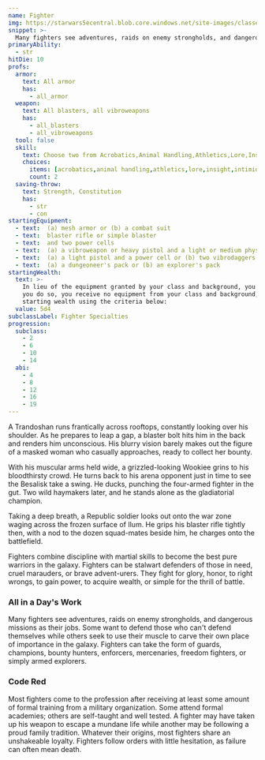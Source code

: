```yaml
---
name: Fighter
img: https://starwars5ecentral.blob.core.windows.net/site-images/classes/fighter_01.png
snippet: >-
  Many fighters see adventures, raids on enemy strongholds, and dangerous missions as their jobs
primaryAbility:
  - str
hitDie: 10
profs:
  armor:
    text: All armor
    has:
      - all_armor
  weapon:
    text: All blasters, all vibroweapons
    has:
      - all_blasters
      - all_vibroweapons
  tool: false
  skill:
    text: Choose two from Acrobatics,Animal Handling,Athletics,Lore,Insight,Intimidation,Perception,Survival
    choices:
      items: [acrobatics,animal handling,athletics,lore,insight,intimidation,perception,survival]
      count: 2
  saving-throw:
    text: Strength, Constitution
    has:
      - str
      - con
startingEquipment:
  - text:  (a) mesh armor or (b) a combat suit
  - text:  blaster rifle or simple blaster
  - text:  and two power cells
  - text:  (a) a vibroweapon or heavy pistol and a light or medium physical shield or (b) two vibroweapons
  - text:  (a) a light pistol and a power cell or (b) two vibrodaggers
  - text:  (a) a dungeoneer's pack or (b) an explorer's pack
startingWealth:
  text: >-
    In lieu of the equipment granted by your class and background, you can elect to purchase your starting gear. If
    you do so, you receive no equipment from your class and background, and instead roll for your
    starting wealth using the criteria below:
  value: 5d4
subclassLabel: Fighter Specialties
progression:
  subclass:
    - 2
    - 6
    - 10
    - 14
  abi:
    - 4
    - 8
    - 12
    - 16
    - 19
---
```

A Trandoshan runs frantically across rooftops, constantly looking over his shoulder. As he prepares to leap a gap, a blaster bolt hits him in the back and renders him unconscious. His blurry vision barely makes out the figure of a masked woman who casually approaches, ready to collect her bounty.

With his muscular arms held wide, a grizzled-looking Wookiee grins to his bloodthirsty crowd. He turns back to his arena opponent just in time to see the Besalisk take a swing. He ducks, punching the four-armed fighter in the gut. Two wild haymakers later, and he stands alone as the gladiatorial champion. 

Taking a deep breath, a Republic soldier looks out onto the war zone waging across the frozen surface of Ilum. He grips his blaster rifle tightly then, with a nod to the dozen squad-mates beside him, he charges onto the battlefield. 

Fighters combine discipline with martial skills to become the best pure warriors in the galaxy. Fighters can be stalwart defenders of those in need, cruel marauders, or brave advent-urers. They fight for glory, honor, to right wrongs, to gain power, to acquire wealth, or simple for the thrill of battle.

### All in a Day's Work
Many fighters see adventures, raids on enemy strongholds, and dangerous missions as their jobs. Some want to defend those who can't defend themselves while others seek to use their muscle to carve their own place of importance in the galaxy. Fighters can take the form of guards, champions, bounty hunters, enforcers, mercenaries, freedom fighters, or simply armed explorers.

### Code Red
Most fighters come to the profession after receiving at least some amount of formal training from a military organization. Some attend formal academies; others are self-taught and well tested. A fighter may have taken up his weapon to escape a mundane life while another may be following a proud family tradition. Whatever their origins, most fighters share an unshakeable loyalty. Fighters follow orders with little hesitation, as failure can often mean death.
